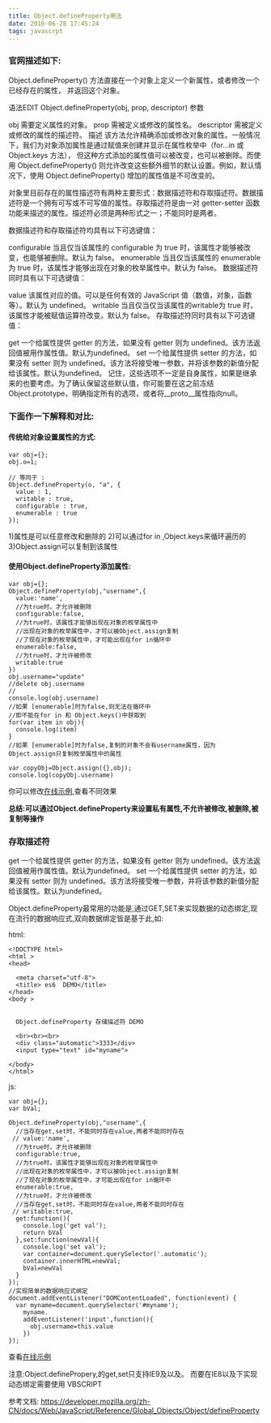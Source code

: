 ```yaml
---
title: Object.defineProperty用法
date: 2016-06-28 17:45:24
tags: javascrpt
---
```


### 官网描述如下:
Object.defineProperty() 方法直接在一个对象上定义一个新属性，或者修改一个已经存在的属性， 并返回这个对象。

语法EDIT
Object.defineProperty(obj, prop, descriptor)
参数

obj
需要定义属性的对象。
prop
需被定义或修改的属性名。
descriptor
需被定义或修改的属性的描述符。
描述
该方法允许精确添加或修改对象的属性。一般情况下，我们为对象添加属性是通过赋值来创建并显示在属性枚举中（for...in 或 Object.keys 方法）， 但这种方式添加的属性值可以被改变，也可以被删除。而使用 Object.defineProperty() 则允许改变这些额外细节的默认设置。例如，默认情况下，使用  Object.defineProperty() 增加的属性值是不可改变的。

对象里目前存在的属性描述符有两种主要形式：数据描述符和存取描述符。数据描述符是一个拥有可写或不可写值的属性。存取描述符是由一对 getter-setter 函数功能来描述的属性。描述符必须是两种形式之一；不能同时是两者。

数据描述符和存取描述符均具有以下可选键值：

configurable
当且仅当该属性的 configurable 为 true 时，该属性才能够被改变，也能够被删除。默认为 false。
enumerable
当且仅当该属性的 enumerable 为 true 时，该属性才能够出现在对象的枚举属性中。默认为 false。
数据描述符同时具有以下可选键值：

value
该属性对应的值。可以是任何有效的 JavaScript 值（数值，对象，函数等）。默认为 undefined。
writable
当且仅当仅当该属性的writable为 true 时，该属性才能被赋值运算符改变。默认为 false。
存取描述符同时具有以下可选键值：

get
一个给属性提供 getter 的方法，如果没有 getter 则为 undefined。该方法返回值被用作属性值。默认为undefined。
set
一个给属性提供 setter 的方法，如果没有 setter 则为 undefined。该方法将接受唯一参数，并将该参数的新值分配给该属性。默认为undefined。
记住，这些选项不一定是自身属性，如果是继承来的也要考虑。为了确认保留这些默认值，你可能要在这之前冻结Object.prototype，明确指定所有的选项，或者将__proto__属性指向null。



### 下面作一下解释和对比:

#### 传统给对象设置属性的方式:

    var obj={};
    obj.o=1;

    // 等同于 :
    Object.defineProperty(o, "a", {
      value : 1,
      writable : true,
      configurable : true,
      enumerable : true
    });


1)属性是可以任意修改和删除的
2)可以通过for in ,Object.keys来循环遍历的
3)Object.assign可以复制到该属性


#### 使用Object.defineProperty添加属性:

    var obj={};
    Object.defineProperty(obj,"username",{
      value:'name',
      //为true时，才允许被删除
      configurable:false,
      //为true时，该属性才能够出现在对象的枚举属性中
      //出现在对象的枚举属性中，才可以被Object.assign复制
      //了现在对象的枚举属性中，才可能出现在for in循环中
      enumerable:false,
      //为true时，才允许被修改
      writable:true
    })
    obj.username="update"
    //delete obj.username
    //
    console.log(obj.username)
    //如果 [enumerable]时为false,则无法在循环中
    //即不能在for in 和 Object.keys()中获取到
    for(var item in obj){
      console.log(item)
    }
    //如果 [enumerable]时为false,复制的对象不会有username属性，因为 Object.assign只复制枚举属性中的属性
    
    var copyObj=Object.assign({},obj);
    console.log(copyObj.username)


你可以修改<a class="jsbin-embed" href="http://jsbin.com/yaduxa/embed?html,js,console,output">在线示例</a>,查看不同效果

 
 
**总结:可以通过Object.defineProperty来设置私有属性,不允许被修改,被删除,被复制等操作**

### 存取描述符

get
一个给属性提供 getter 的方法，如果没有 getter 则为 undefined。该方法返回值被用作属性值。默认为undefined。
set
一个给属性提供 setter 的方法，如果没有 setter 则为 undefined。该方法将接受唯一参数，并将该参数的新值分配给该属性。默认为undefined。

Object.defineProperty最常用的功能是,通过GET,SET来实现数据的动态绑定,现在流行的数据响应式,双向数据绑定皆是基于此,如:

html:

    <!DOCTYPE html>
    <html >
    <head>

      <meta charset="utf-8">
      <title> es6  DEMO</title>
    </head>
    <body >


      Object.defineProperty 存储描述符 DEMO

      <br><br><br>
      <div class="automatic">3333</div>
      <input type="text" id="myname">

    </body>
    </html>


js:

    var obj={};
    var bVal;

    Object.defineProperty(obj,"username",{
      //当存在get,set时，不能同时存在value,两者不能同时存在
     // value:'name',
      //为true时，才允许被删除
      configurable:true,
      //为true时，该属性才能够出现在对象的枚举属性中
      //出现在对象的枚举属性中，才可以被Object.assign复制
      //了现在对象的枚举属性中，才可能出现在for in循环中
      enumerable:true,
      //为true时，才允许被修改
      //当存在get,set时，不能同时存在value,两者不能同时存在
     // writable:true,
      get:function(){
        console.log('get val');
        return bVal
      },set:function(newVal){
        console.log('set val');
        var container=document.querySelector('.automatic');
        container.innerHTML=newVal;
        bVal=newVal
      }
    });
    //实现简单的数据响应式绑定
    document.addEventListener("DOMContentLoaded", function(event) {
      var myname=document.querySelector('#myname');
        myname.
        addEventListener('input',function(){
          obj.username=this.value
        })
    });



查看<a class="jsbin-embed" href="http://jsbin.com/yimezug/embed">在线示例</a>

注意:Object.definePropery,的get,set只支持IE9及以及。
而要在IE8以及下实现动态绑定需要使用 VBSCRIPT


参考文档:
https://developer.mozilla.org/zh-CN/docs/Web/JavaScript/Reference/Global_Objects/Object/defineProperty